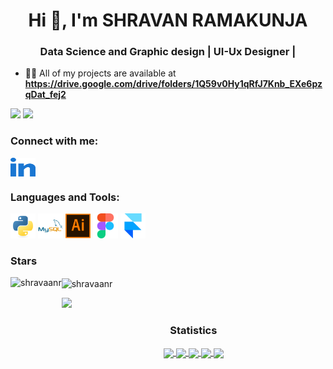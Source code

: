 <h1 align="center">Hi 👋, I'm SHRAVAN RAMAKUNJA</h1>
<h3 align="center">Data Science and Graphic design | UI-Ux Designer | </h3>


- 👨‍💻 All of my projects are available at **https://drive.google.com/drive/folders/1Q59v0Hy1qRfJ7Knb_EXe6pzqDat_fej2**

<div> <a href="https://www.linkedin.com/in/Shravan Ramakunja" target="_blank"><img src="https://img.shields.io/badge/LinkedIn-0077B5?style=for-the-badge&logo=linkedin&logoColor=white" target="_blank"></a>
<a href="https://github.com/shravaanr" target="_blank"><img src="https://img.shields.io/badge/GitHub-100000?style=for-the-badge&logo=github&logoColor=white" target="_blank"></a>
</div><h3 align="left">Connect with me:</h3>
<p align="left">
<a href="[https://linkedin.com/in/Shravan Ramakunja](https://www.linkedin.com/in/shravan-ramakunja-4b3a25291/)" target="blank"><img align="center" src="https://raw.githubusercontent.com/teamedwardforever/Readme-Generator/71f25dd8b98329b168142a6b782a107b75eab178/svg/Social/linked-in-alt.svg" alt="Shravan Ramakunja" height="30" width="40" /></a></p>

<h3 align="left">Languages and Tools:</h3>
<p align="left">
<img src="https://raw.githubusercontent.com/teamedwardforever/Readme-Generator/71f25dd8b98329b168142a6b782a107b75eab178/svg/Skills/Languages/python-original.svg" alt="Python" width="40" height="40"/>
<img src="https://raw.githubusercontent.com/teamedwardforever/Readme-Generator/71f25dd8b98329b168142a6b782a107b75eab178/svg/Skills/Database/mysql-original-wordmark.svg" alt="Mysql" width="40" height="40"/>
<img src="https://raw.githubusercontent.com/teamedwardforever/Readme-Generator/71f25dd8b98329b168142a6b782a107b75eab178/svg/Skills/Software/adobe_illustrator-icon%20(1).svg" alt="Adobe Illustrator" width="40" height="40"/>
<img src="https://raw.githubusercontent.com/teamedwardforever/Readme-Generator/71f25dd8b98329b168142a6b782a107b75eab178/svg/Skills/Software/figma-icon.svg" alt="Figma" width="40" height="40"/>
<img src="https://raw.githubusercontent.com/teamedwardforever/Readme-Generator/71f25dd8b98329b168142a6b782a107b75eab178/svg/Skills/Software/framer-icon.svg" alt="Framer" width="40" height="40"/>
</p>

<h3 align="left">Stars</h3>
<img align="left" height="180em" src="https://github-readme-stats.vercel.app/api/top-langs/?username=shravaanr&layout=compact&theme=" alt=shravaanr />

<p><img align="center" height="180em" src="https://github-readme-streak-stats.herokuapp.com/?user=shravaanr&theme=" alt="shravaanr" /></p>

<img src="https://user-images.githubusercontent.com/73097560/115834477-dbab4500-a447-11eb-908a-139a6edaec5c.gif"><h3 align="center">Statistics</h3>
<div align="center">
<a href="https://github.com/shravaanr">
<img align="center" src="http://github-profile-summary-cards.vercel.app/api/cards/stats?username=shravaanr&theme=2077" height="180em" />
<img align="center" src="http://github-profile-summary-cards.vercel.app/api/cards/most-commit-language?username=shravaanr&theme=2077" height="180em" />
<img align="center" src="http://github-profile-summary-cards.vercel.app/api/cards/repos-per-language?username=shravaanr&theme=2077" height="180em" />
<img align="center" src="http://github-profile-summary-cards.vercel.app/api/cards/productive-time?username=shravaanr&theme=2077" height="180em" />
<img align="center" src="http://github-profile-summary-cards.vercel.app/api/cards/profile-details?username=shravaanr&theme=2077" height="180em" />
</div>
